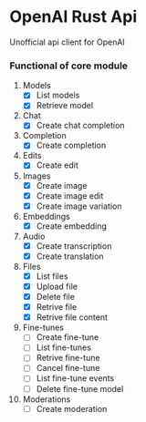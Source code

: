 # OpenAI Rust Api
Unofficial api client for OpenAI

### Functional of core module
1. Models
   - [x] List models
   - [x] Retrieve model
2. Chat
   - [x] Create chat completion
3. Completion
   - [x] Create completion
4. Edits
   - [x] Create edit
5. Images
   - [x] Create image
   - [x] Create image edit
   - [x] Create image variation
6. Embeddings
   - [x] Create embedding
7. Audio
   - [x] Create transcription
   - [x] Create translation
8. Files
   - [x] List files
   - [x] Upload file
   - [x] Delete file
   - [x] Retrive file
   - [x] Retrive file content
9. Fine-tunes
   - [ ] Create fine-tune
   - [ ] List fine-tunes
   - [ ] Retrive fine-tune
   - [ ] Cancel fine-tune
   - [ ] List fine-tune events
   - [ ] Delete fine-tune model
10. Moderations
	- [ ] Create moderation